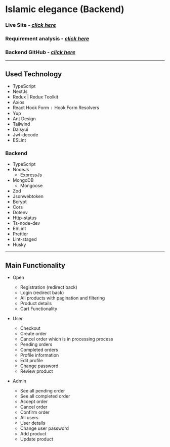 # **Islamic elegance (Backend)**

### **Live Site - [_click here_](https://islamic-elegance.vercel.app)**

### **Requirement analysis - [_click here_](https://docs.google.com/document/d/1cyBMGPUjJ2wi37jDH9fRbEbpkpABCYEdamrQTGAzoRs/edit?usp=sharing)**

### **Backend GitHub - [_click here_](https://github.com/MDMinhazulIslamKhan/islami-elegance-backend)**

---

## Used Technology

- TypeScript
- NextJs
- Redux | Redux Toolkit
- Axios
- React Hook Form । Hook Form Resolvers
- Yup
- Ant Design
- Tailwind
- Daisyui
- Jwt-decode
- ESLint

### Backend

- TypeScript
- NodeJs
  - ExpressJs
- MongoDB
  - Mongoose
- Zod
- Jsonwebtoken
- Bcrypt
- Cors
- Dotenv
- Http-status
- Ts-node-dev
- ESLint
- Prettier
- Lint-staged
- Husky

---

## Main Functionality

- Open

  - Registration (redirect back)
  - Login (redirect back)
  - All products with pagination and filtering
  - Product details
  - Cart Functionality

- User

  - Checkout
  - Create order
  - Cancel order which is in processing process
  - Pending orders
  - Completed orders
  - Profile information
  - Edit profile
  - Change password
  - Review product

- Admin
  - See all pending order
  - See all completed order
  - Accept order
  - Cancel order
  - Confirm order
  - All users
  - User details
  - Change user password
  - Add product
  - Update product
